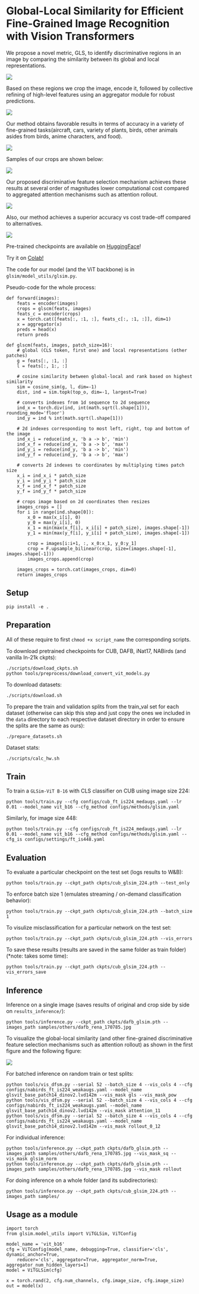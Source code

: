 # Global-Local Similarity for Efficient Fine-Grained Image Recognition with Vision Transformers

We propose a novel metric, GLS, to identify discriminative regions in an image
by comparing the similarity between its global and local representations.

![](./assets/dfsm.png)

Based on these regions we crop the image, encode it, followed by collective refining
of high-level features using an aggregator module for robust predictions.

![](./assets/glsim.png)

Our method obtains favorable results in terms of accuracy in a variety of 
fine-grained tasks(aircraft, cars, variety of plants, birds, other animals
asides from birds, anime characters, and food).

![](./assets/table_sota_224.png)

Samples of our crops are shown below:

![](./assets/crops_dfsm.png)

Our proposed discriminative feature selection mechanism
achieves these results at several order of magnitudes lower computational cost
compared to aggregated attention mechanisms such as attention rollout.

![](./assets/flops_dfsm_b16.png)

Also, our method achieves a superior accuracy vs cost trade-off compared to alternatives.

![](./assets/acc_tp_cub.png)

Pre-trained checkpoints are available on [HuggingFace](https://huggingface.co/NYCU-PCSxNTHU-MIS/GLSim)!

Try it on [Colab!](https://colab.research.google.com/drive/1Jt9bLqHyyqTGARQjBJ2-Ge0IYXIYk7yE?usp=sharing)

The code for our model (and the ViT backbone) is in `glsim/model_utils/glsim.py`.

Pseudo-code for the whole process:
```
def forward(images):
    feats = encoder(images)
    crops = glscm(feats, images)
    feats_c = encoder(crops)
    x = torch.cat([feats[:, :1, :], feats_c[:, :1, :]], dim=1)
    x = aggregator(x)
    preds = head(x)
    return preds

def glscm(feats, images, patch_size=16):
    # global (CLS token, first one) and local representations (other patches)
    g = feats[:, :1, :]
    l = feats[:, 1:, :]

    # cosine similarity between global-local and rank based on highest similarity
    sim = cosine_sim(g, l, dim=-1)
    dist, ind = sim.topk(top_o, dim=-1, largest=True)

    # converts indexes from 1d sequence to 2d sequence
    ind_x = torch.div(ind, int(math.sqrt(l.shape[1])), rounding_mode='floor')
    ind_y = ind % int(math.sqrt(l.shape[1]))

    # 2d indexes corresponding to most left, right, top and bottom of the image
    ind_x_i = reduce(ind_x, 'b a -> b', 'min')
    ind_x_f = reduce(ind_x, 'b a -> b', 'max')
    ind_y_i = reduce(ind_y, 'b a -> b', 'min')
    ind_y_f = reduce(ind_y, 'b a -> b', 'max')

    # converts 2d indexes to coordinates by multiplying times patch size
    x_i = ind_x_i * patch_size
    y_i = ind_y_i * patch_size
    x_f = ind_x_f * patch_size
    y_f = ind_y_f * patch_size

    # crops image based on 2d coordinates then resizes
    images_crops = []
    for i in range(ind.shape[0]):
        x_0 = max(x_i[i], 0)
        y_0 = max(y_i[i], 0)
        x_1 = min(max(x_f[i], x_i[i] + patch_size), images.shape[-1])
        y_1 = min(max(y_f[i], y_i[i] + patch_size), images.shape[-1])

        crop = images[i:i+1, :, x_0:x_1, y_0:y_1]
        crop = F.upsample_bilinear(crop, size=(images.shape[-1], images.shape[-1]))
        images_crops.append(crop)

    images_crops = torch.cat(images_crops, dim=0)
    return images_crops
```

## Setup

```
pip install -e . 
```

## Preparation

All of these require to first `chmod +x script_name` the corresponding scripts.

To download pretrained checkpoints for CUB, DAFB, iNat17, NABirds (and vanilla In-21k ckpts):
```
./scripts/download_ckpts.sh
python tools/preprocess/download_convert_vit_models.py
```

To download datasets:
```
./scripts/download.sh
```

To prepare the train and validation splits from the train_val set for each dataset (otherwise can skip this step and just copy the ones we included in the `data` directory to each respective dataset directory in order to ensure the splits are the same as ours):
```
./prepare_datasets.sh
```

Dataset stats:
```
./scripts/calc_hw.sh
```

## Train

To train a `GLSim-ViT B-16` with CLS classifier on CUB using image size 224:
```
python tools/train.py --cfg configs/cub_ft_is224_medaugs.yaml --lr 0.01 --model_name vit_b16 --cfg_method configs/methods/glsim.yaml
```

Similarly, for image size 448:
```
python tools/train.py --cfg configs/cub_ft_is224_medaugs.yaml --lr 0.01 --model_name vit_b16 --cfg_method configs/methods/glsim.yaml --cfg_is configs/settings/ft_is448.yaml
```

## Evaluation

To evaluate a particular checkpoint on the test set (logs results to W&B):

```
python tools/train.py --ckpt_path ckpts/cub_glsim_224.pth --test_only
```

To enforce batch size 1 (emulates streaming / on-demand classification behavior):
```
python tools/train.py --ckpt_path ckpts/cub_glsim_224.pth --batch_size 1
```

To visulize misclassification for a particular network on the test set:

```
python tools/train.py --ckpt_path ckpts/cub_glsim_224.pth --vis_errors
```

To save these results (results are saved in the same folder as train folder) (*note: takes some time):

```
python tools/train.py --ckpt_path ckpts/cub_glsim_224.pth --vis_errors_save
```

## Inference

Inference on a single image (saves results of original and crop side by side on `results_inference/`):
```
python tools/inference.py --ckpt_path ckpts/dafb_glsim.pth --images_path samples/others/dafb_rena_170785.jpg
```

To visualize the global-local similarity (and other fine-grained discriminative
feature selection mechanisms such as attention rollout) as shown in the
first figure and the following figure:

![](./assets/dfsm_pt_settings_dinov2_nabirds.png)

For batched inference on random train or test splits:

```
python tools/vis_dfsm.py --serial 52 --batch_size 4 --vis_cols 4 --cfg configs/nabirds_ft_is224_weakaugs.yaml --model_name glsvit_base_patch14_dinov2.lvd142m --vis_mask gls --vis_mask_pow
python tools/vis_dfsm.py --serial 52 --batch_size 4 --vis_cols 4 --cfg configs/nabirds_ft_is224_weakaugs.yaml --model_name glsvit_base_patch14_dinov2.lvd142m --vis_mask attention_11
python tools/vis_dfsm.py --serial 52 --batch_size 4 --vis_cols 4 --cfg configs/nabirds_ft_is224_weakaugs.yaml --model_name glsvit_base_patch14_dinov2.lvd142m --vis_mask rollout_0_12
```

For individual inference:
```
python tools/inference.py --ckpt_path ckpts/dafb_glsim.pth --images_path samples/others/dafb_rena_170785.jpg --vis_mask_sq --vis_mask glsim_norm
python tools/inference.py --ckpt_path ckpts/dafb_glsim.pth --images_path samples/others/dafb_rena_170785.jpg --vis_mask rollout
```

For doing inference on a whole folder (and its subdirectories):
```
python tools/inference.py --ckpt_path ckpts/cub_glsim_224.pth --images_path samples/
```

## Usage as a module
```
import torch
from glsim.model_utils import ViTGLSim, ViTConfig

model_name = 'vit_b16'
cfg = ViTConfig(model_name, debugging=True, classifier='cls', dynamic_anchor=True,
    reducer='cls', aggregator=True, aggregator_norm=True, aggregator_num_hidden_layers=1)
model = ViTGLSim(cfg)

x = torch.rand(2, cfg.num_channels, cfg.image_size, cfg.image_size)
out = model(x)
```
